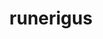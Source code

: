 ---
id: 867
title: runerigus
types: [ground,ghost]
image: https://raw.githubusercontent.com/PokeAPI/sprites/master/sprites/pokemon/867.png
---